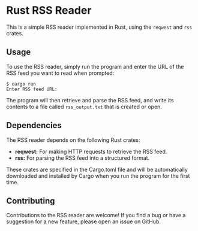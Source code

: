 # Rust RSS Reader
This is a simple RSS reader implemented in Rust, using the `reqwest` and `rss` crates.

## Usage 

To use the RSS reader, simply run the program and enter the URL of the RSS feed you want to read when prompted:

```
$ cargo run
Enter RSS feed URL:
```
The program will then retrieve and parse the RSS feed, and write its contents to a file called `rss_output.txt` that is created or open.

## Dependencies

The RSS reader depends on the following Rust crates:

- **reqwest:** For making HTTP requests to retrieve the RSS feed.
- **rss:** For parsing the RSS feed into a structured format.

These crates are specified in the Cargo.toml file and will be automatically downloaded and installed by Cargo when you run the program for the first time.

## Contributing

Contributions to the RSS reader are welcome! If you find a bug or have a suggestion for a new feature, please open an issue on GitHub.